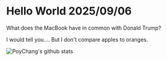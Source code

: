 # Hello World 2025/09/06

What does the MacBook have in common with Donald Trump?

I would tell you....
But I don't compare apples to oranges.

![PoyChang's github stats](https://github-readme-stats.vercel.app/api?username=poychang&show_icons=true&theme=dracula)
